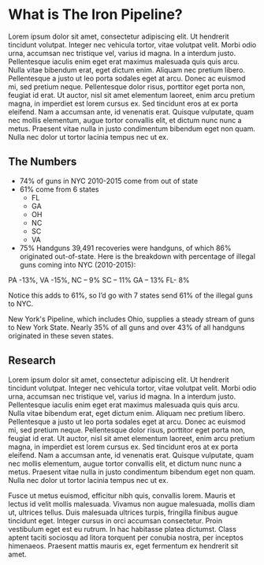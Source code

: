 # What is The Iron Pipeline?

Lorem ipsum dolor sit amet, consectetur adipiscing elit. Ut hendrerit tincidunt volutpat. Integer nec vehicula tortor, vitae volutpat velit. Morbi odio urna, accumsan nec tristique vel, varius id magna. In a interdum justo. Pellentesque iaculis enim eget erat maximus malesuada quis quis arcu. Nulla vitae bibendum erat, eget dictum enim. Aliquam nec pretium libero. Pellentesque a justo ut leo porta sodales eget at arcu. Donec ac euismod mi, sed pretium neque. Pellentesque dolor risus, porttitor eget porta non, feugiat id erat. Ut auctor, nisl sit amet elementum laoreet, enim arcu pretium magna, in imperdiet est lorem cursus ex. Sed tincidunt eros at ex porta eleifend. Nam a accumsan ante, id venenatis erat. Quisque vulputate, quam nec mollis elementum, augue tortor convallis elit, et dictum nunc nunc a metus. Praesent vitae nulla in justo condimentum bibendum eget non quam. Nulla nec dolor ut tortor lacinia tempus nec ut ex.

## The Numbers

- 74% of guns in NYC 2010-2015 come from out of state
- 61% come from 6 states
	- FL
	- GA
	- OH
	- NC
	- SC
	- VA
- 75% Handguns  39,491 recoveries were handguns, of which 86% originated out-of-state.
Here is the breakdown with percentage of illegal guns coming into NYC (2010-2015):

PA -13%, VA -15%, NC – 9% SC – 11% GA – 13% FL- 8%

Notice this adds to 61%, so I’d go with 7 states send 61% of the illegal guns to NYC.

New York's Pipeline, which includes Ohio, supplies a steady stream of guns to New York State. Nearly 35% of all guns and over 43% of all handguns originated in these seven states.

## Research

Lorem ipsum dolor sit amet, consectetur adipiscing elit. Ut hendrerit tincidunt volutpat. Integer nec vehicula tortor, vitae volutpat velit. Morbi odio urna, accumsan nec tristique vel, varius id magna. In a interdum justo. Pellentesque iaculis enim eget erat maximus malesuada quis quis arcu. Nulla vitae bibendum erat, eget dictum enim. Aliquam nec pretium libero. Pellentesque a justo ut leo porta sodales eget at arcu. Donec ac euismod mi, sed pretium neque. Pellentesque dolor risus, porttitor eget porta non, feugiat id erat. Ut auctor, nisl sit amet elementum laoreet, enim arcu pretium magna, in imperdiet est lorem cursus ex. Sed tincidunt eros at ex porta eleifend. Nam a accumsan ante, id venenatis erat. Quisque vulputate, quam nec mollis elementum, augue tortor convallis elit, et dictum nunc nunc a metus. Praesent vitae nulla in justo condimentum bibendum eget non quam. Nulla nec dolor ut tortor lacinia tempus nec ut ex.



Fusce ut metus euismod, efficitur nibh quis, convallis lorem. Mauris et lectus id velit mollis malesuada. Vivamus non augue malesuada, mollis diam ut, ultrices tellus. Duis malesuada ultrices turpis, fringilla finibus augue tincidunt eget. Integer cursus in orci accumsan consectetur. Proin vestibulum eget est eu rutrum. In hac habitasse platea dictumst. Class aptent taciti sociosqu ad litora torquent per conubia nostra, per inceptos himenaeos. Praesent mattis mauris ex, eget fermentum ex hendrerit sit amet.

<!-- using jekyll with markdown -->